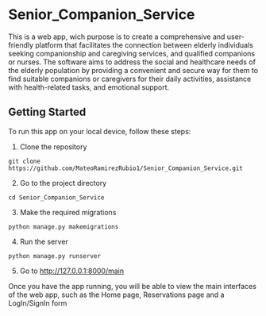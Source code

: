 # Senior_Companion_Service

This is a web app, wich purpose is to create a comprehensive and user-friendly platform that facilitates the connection between elderly individuals seeking companionship and caregiving services, and qualified companions or nurses. The software aims to address the social and healthcare needs of the elderly population by providing a convenient and secure way for them to find suitable companions or caregivers for their daily activities, assistance with health-related tasks, and emotional support.

## Getting Started

To run this app on your local device, follow these steps:

1. Clone the repository
```
git clone https://github.com/MateoRamirezRubio1/Senior_Companion_Service.git
```
2. Go to the project directory
```
cd Senior_Companion_Service
```
3. Make the required migrations
```
python manage.py makemigrations
```
4. Run the server
```
python manage.py runserver
```
5. Go to http://127.0.0.1:8000/main

Once you have the app running, you will be able to view the main interfaces of the web app, such as the Home page, Reservations page and a LogIn/SignIn form
